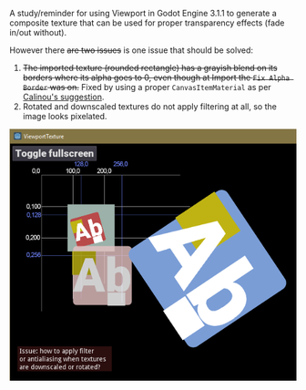 A study/reminder for using Viewport in Godot Engine 3.1.1 to generate a composite texture that can be used for proper transparency effects (fade in/out without).

However there ~~are two issues~~ is one issue that should be solved:

1. ~~The imported texture (rounded rectangle) has a grayish blend on its borders where its alpha goes to 0, even though at Import the `Fix Alpha Border` was on.~~ Fixed by using a proper `CanvasItemMaterial` as per [Calinou's suggestion](https://www.reddit.com/r/godot/comments/d848ch/full_code_for_using_viewport_to_generate/f187e6j/).
2. Rotated and downscaled textures do not apply filtering at all, so the image looks pixelated.

![A screenshot](https://raw.githubusercontent.com/sszigeti/godot3.1.1-viewport-texture-study/master/screenshot.png)

